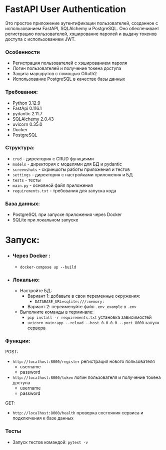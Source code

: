# FastAPI User Authentication

Это простое приложение аутентификации пользователей, созданное с использованием FastAPI, SQLAlchemy и PostgreSQL. Оно
обеспечивает регистрацию пользователей, хэширование паролей и выдачу токенов доступа с использованием JWT.

### Особенности

- Регистрация пользователей с хэшированием пароля
- Логин пользователей и получение токена доступа
- Защита маршрутов с помощью OAuth2
- Использование PostgreSQL в качестве базы данных

### Требования:

- Python 3.12.9
- FastApi 0.116.1
- pydantic 2.11.7
- SQLAlchemy 2.0.43
- uvicorn 0.35.0
- Docker
- PostgreSQL

### Структура:

- `crud` - директория с CRUD функциями
- `models` - директория с моделями для БД и pydantic
- `screenshots` - скриншоты работы приложения и тестов
- `settings` - директория с настройками приложения и БД
- `tests` - тесты
- `main.py` - основной файл приложения
- `requirements.txt` - требования для запуска кода

### База данных:

- PostgreSQL при запуске приложения через Docker
- SQLite при локальном запуске

# Запуск:

- ### Через Docker :

  - `docker-compose up --build`

- ### Локально:
  - Настройте БД:
     - Вариант 1: добавьте в свои переменные окружения:
       - `DATABASE_URL=sqlite:///:memory:`
     - Вариант 2: переименуйте файл `.env_example` в `.env`
  - Выполните команды в терминале:
    - `pip install -r requirements.txt` установка зависимостей
    - `uvicorn main:app --reload --host 0.0.0.0 --port 8000` запуск сервера

### Функции:

POST:

- `http://localhost:8000/register` регистрация нового пользователя
    - username
    - password
- `http://localhost:8000/token` логин пользователя и получение токена доступа
    - username
    - password

GET:

- `http://localhost:8000/health` проверка состояния сервиса и подключения к базе данных


### Тесты

- Запуск тестов командой: `pytest -v`